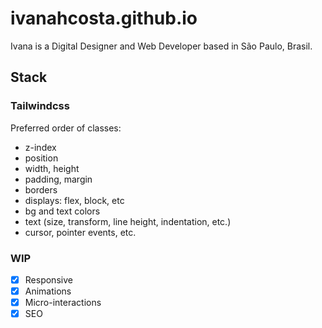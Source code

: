 # ivanahcosta.github.io

Ivana is a Digital Designer and Web Developer based in São Paulo, Brasil.

## Stack

### Tailwindcss

Preferred order of classes:

- z-index
- position
- width, height
- padding, margin
- borders
- displays: flex, block, etc
- bg and text colors
- text (size, transform, line height, indentation, etc.)
- cursor, pointer events, etc.

### WIP

- [x] Responsive
- [x] Animations
- [x] Micro-interactions
- [x] SEO
